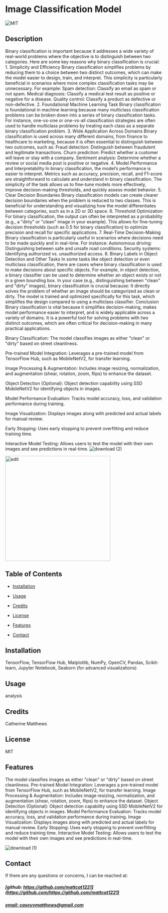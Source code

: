 # Image Classification Model
![MIT](https://img.shields.io/badge/License-MIT-blue)

## Description
Binary classification is important because it addresses a wide variety of real-world problems where the objective is to distinguish between two categories. Here are some key reasons why binary classification is crucial: 1. Simplicity and Efficiency Binary classification simplifies problems by reducing them to a choice between two distinct outcomes, which can make the model easier to design, train, and interpret. This simplicity is particularly beneficial in scenarios where more complex classification tasks may be unnecessary. For example: Spam detection: Classify an email as spam or not spam. Medical diagnosis: Classify a medical test result as positive or negative for a disease. Quality control: Classify a product as defective or non-defective. 2. Foundational Machine Learning Task Binary classification is foundational in machine learning because many multiclass classification problems can be broken down into a series of binary classification tasks. For instance, one-vs-one or one-vs-all classification strategies are often used to handle multiclass problems by treating each class as a separate binary classification problem. 3. Wide Application Across Domains Binary classification is used across many different domains, from finance to healthcare to marketing, because it is often essential to distinguish between two outcomes, such as: Fraud detection: Distinguish between fraudulent and legitimate transactions. Churn prediction: Predict whether a customer will leave or stay with a company. Sentiment analysis: Determine whether a review or social media post is positive or negative. 4. Model Performance and Interpretability In binary classification, the model’s performance is easier to interpret. Metrics such as accuracy, precision, recall, and F1-score are straightforward to calculate and understand in binary classification. The simplicity of the task allows us to fine-tune models more effectively, improve decision-making thresholds, and quickly assess model behavior. 5. Clear Decision Boundaries Binary classification models can create clearer decision boundaries when the problem is reduced to two classes. This is beneficial for understanding and visualizing how the model differentiates between categories, such as in a 2D or 3D space. 6. Threshold Optimization For binary classification, the output can often be interpreted as a probability (e.g., a "dirty" or "clean" image in your example). This allows for fine-tuning decision thresholds (such as 0.5 for binary classification) to optimize precision and recall for specific applications. 7. Real-Time Decision-Making Binary classification is particularly useful in scenarios where decisions need to be made quickly and in real-time. For instance: Autonomous driving: Distinguishing between safe and unsafe road conditions. Security systems: Identifying authorized vs. unauthorized access. 8. Binary Labels in Object Detection and Other Tasks In some tasks like object detection or even multiclass classification, there are cases where binary classification is used to make decisions about specific objects. For example, in object detection, a binary classifier can be used to determine whether an object exists or not in a given bounding box. In your case (e.g., distinguishing between "clean" and "dirty" images), binary classification is crucial because: It directly solves the problem of whether an image should be categorized as clean or dirty. The model is trained and optimized specifically for this task, which simplifies the design compared to using a multiclass classifier. Conclusion Binary classification is vital because it simplifies decision-making, makes model performance easier to interpret, and is widely applicable across a variety of domains. It is a powerful tool for solving problems with two distinct outcomes, which are often critical for decision-making in many practical applications. 

Binary Classification:
The model classifies images as either "clean" or "dirty" based on street cleanliness.

Pre-trained Model Integration:
Leverages a pre-trained model from TensorFlow Hub, such as MobileNetV2, for transfer learning.

Image Processing & Augmentation:
Includes image resizing, normalization, and augmentation (shear, rotation, zoom, flips) to enhance the dataset.

Object Detection (Optional):
Object detection capability using SSD MobileNetV2 for identifying objects in images.

Model Performance Evaluation:
Tracks model accuracy, loss, and validation performance during training.

Image Visualization:
Displays images along with predicted and actual labels for manual review.

Early Stopping:
Uses early stopping to prevent overfitting and reduce training time.

Interactive Model Testing:
Allows users to test the model with their own images and see predictions in real-time.
![download (2)](https://github.com/user-attachments/assets/ea843fa9-f11e-43db-ba40-dfe56664b42f)

<img width="335" alt="edit" src="https://github.com/user-attachments/assets/237649cd-8e01-4ae0-9885-c21b03dfc295">


## Table of Contents
- [Installation](#installation)
- [Usage](#usage)
- [Credits](#credits)
- [License](#license)
- [Features](#features)

- [Contact](#contact)

## Installation
TensorFlow, TensorFlow Hub, Matplotlib, NumPy, OpenCV, Pandas, Scikit-learn, Jupyter Notebook, Seaborn (for advanced visualizations) 

## Usage
analysis

## Credits
Catherine Matthews

## License
MIT

## Features
The model classifies images as either "clean" or "dirty" based on street cleanliness.  Pre-trained Model Integration: Leverages a pre-trained model from TensorFlow Hub, such as MobileNetV2, for transfer learning.  Image Processing & Augmentation: Includes image resizing, normalization, and augmentation (shear, rotation, zoom, flips) to enhance the dataset.  Object Detection (Optional): Object detection capability using SSD MobileNetV2 for identifying objects in images.  Model Performance Evaluation: Tracks model accuracy, loss, and validation performance during training.  Image Visualization: Displays images along with predicted and actual labels for manual review.  Early Stopping: Uses early stopping to prevent overfitting and reduce training time.  Interactive Model Testing: Allows users to test the model with their own images and see predictions in real-time.

![download (1)](https://github.com/user-attachments/assets/9b21b460-297b-4e2f-b3e5-c6acefb1b95e)



## Contact
If there are any questions or concerns, I can be reached at:
##### [github: https://github.com/mattcat1221](https://github.com/https://github.com/mattcat1221)
##### [email: caseyvmatthews@gmail.com](mailto:caseyvmatthews@gmail.com)
